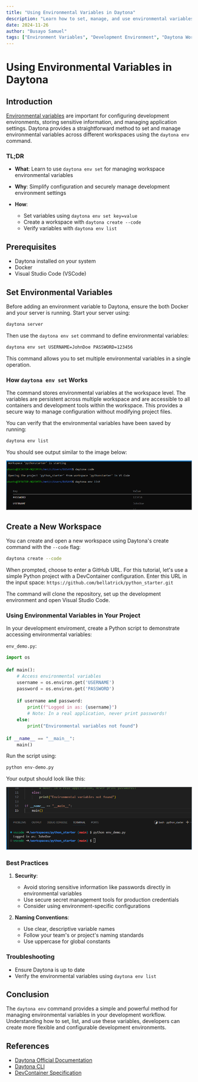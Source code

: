```yaml
---
title: "Using Environmental Variables in Daytona"
description: "Learn how to set, manage, and use environmental variables in Daytona workspaces with a simple Python project for demonstration."
date: 2024-11-26
author: "Busayo Samuel"
tags: ["Environment Variables", "Development Environment", "Daytona Workspaces"]
---
```


# Using Environmental Variables in Daytona

## Introduction

[Environmental variables]('/definitions/20241126_definition_environment_variables.md') are important for configuring development environments, storing sensitive information, and managing application settings. Daytona provides a straightforward method to set and manage environmental variables across different workspaces using the `daytona env` command.

### TL;DR

- **What**: Learn to use `daytona env set` for managing workspace environmental variables

- **Why**: Simplify configuration and securely manage development environment settings

- **How**:
  - Set variables using `daytona env set key=value`
  - Create a workspace with `daytona create --code`
  - Verify variables with `daytona env list`

## Prerequisites

- Daytona installed on your system
- Docker
- Visual Studio Code (VSCode)

## Set Environmental Variables

Before adding an environment variable to Daytona, ensure the both Docker and your server is running. Start your server using:

```bash
daytona server
```

Then use the `daytona env set` command to define environmental variables:

```bash
daytona env set USERNAME=JohnDoe PASSWORD=123456
```

This command allows you to set multiple environmental variables in a single operation.

### How `daytona env set` Works

The command stores environmental variables at the workspace level. The variables are persistent across multiple workspace and are accessible to all containers and development tools within the workspace. This provides a secure way to manage configuration without modifying project files.

You can verify that the environmental variables have been saved by running:

```bash
daytona env list
```

You should see output similar to the image below:

![Screenshot example of Daytona env variable list](assets/20241126_Using_Environmental_Variables_in_Daytona_1.png)

## Create a New Workspace

You can create and open a new workspace using Daytona's create command with the `--code` flag:

```bash
daytona create --code
```

When prompted, choose to enter a GitHub URL. For this tutorial, let's use a simple Python project with a DevContainer configuration. Enter this URL in the input space: `https://github.com/bellatrick/python_starter.git`

The command will clone the repository, set up the development environment and open Visual Studio Code.

### Using Environmental Variables in Your Project

In your development enviroment, create a Python script to demonstrate accessing environmental variables:

`env_demo.py`:
```python
import os

def main():
    # Access environmental variables
    username = os.environ.get('USERNAME')
    password = os.environ.get('PASSWORD')

    if username and password:
        print(f"Logged in as: {username}")
        # Note: In a real application, never print passwords!
    else:
        print("Environmental variables not found")

if __name__ == "__main__":
    main()
```
Run the script using:

```bash
python env-demo.py
```

Your output should look like this:

![Result of running python script](assets/20241126_Using_Environmental_Variables_in_Daytona_2.png)

### Best Practices

1. **Security**:
   - Avoid storing sensitive information like passwords directly in environmental variables
   - Use secure secret management tools for production credentials
   - Consider using environment-specific configurations

2. **Naming Conventions**:
   - Use clear, descriptive variable names
   - Follow your team's or project's naming standards
   - Use uppercase for global constants

### Troubleshooting

- Ensure Daytona is up to date
- Verify the environmental variables using `daytona env list`

## Conclusion

The `daytona env` command provides a simple and powerful method for managing environmental variables in your development workflow. Understanding how to set, list, and use these variables, developers can create more flexible and configurable development environments.

## References

- [Daytona Official Documentation](https://www.daytona.io/docs/)
- [Daytona CLI](https://www.daytona.io/docs/tools/cli/#daytona-env)
- [DevContainer Specification](https://containers.dev/)
